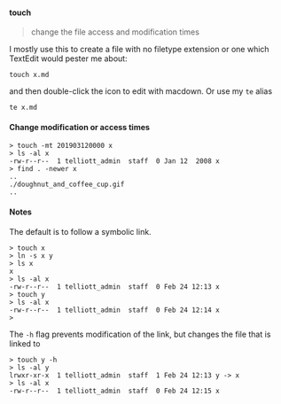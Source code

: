 #### touch

> change the file access and modification times

I mostly use this to create a file with no filetype extension or one which TextEdit would pester me about:

```
touch x.md
```

and then double-click the icon to edit with macdown. Or use my ``te`` alias

```
te x.md
```

#### Change modification or access times

```
> touch -mt 201903120000 x
> ls -al x
-rw-r--r--  1 telliott_admin  staff  0 Jan 12  2008 x
> find . -newer x
..
./doughnut_and_coffee_cup.gif
..
```

#### Notes

The default is to follow a symbolic link.

```
> touch x
> ln -s x y
> ls x
x
> ls -al x
-rw-r--r--  1 telliott_admin  staff  0 Feb 24 12:13 x
> touch y
> ls -al x
-rw-r--r--  1 telliott_admin  staff  0 Feb 24 12:14 x
>
```

The ``-h`` flag prevents modification of the link, but changes the file that is linked to

```
> touch y -h
> ls -al y
lrwxr-xr-x  1 telliott_admin  staff  1 Feb 24 12:13 y -> x
> ls -al x
-rw-r--r--  1 telliott_admin  staff  0 Feb 24 12:15 x
```